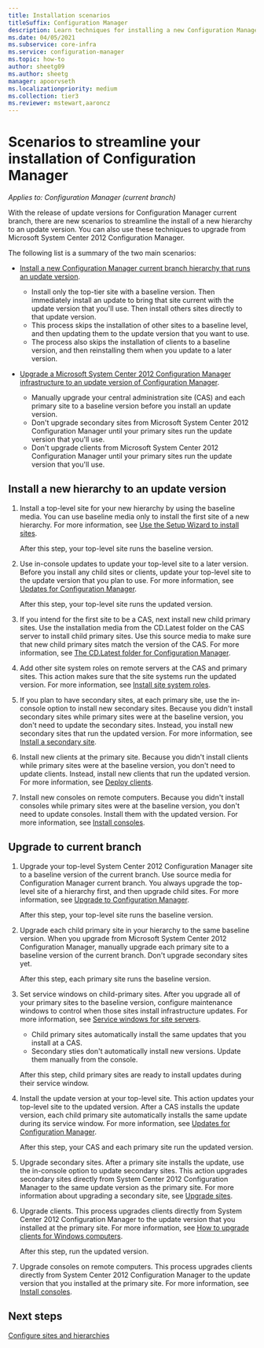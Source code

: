 ```yaml
---
title: Installation scenarios
titleSuffix: Configuration Manager
description: Learn techniques for installing a new Configuration Manager hierarchy when you update or upgrade a site.
ms.date: 04/05/2021
ms.subservice: core-infra
ms.service: configuration-manager
ms.topic: how-to
author: sheetg09
ms.author: sheetg
manager: apoorvseth
ms.localizationpriority: medium
ms.collection: tier3
ms.reviewer: mstewart,aaroncz 
---
```


# Scenarios to streamline your installation of Configuration Manager

*Applies to: Configuration Manager (current branch)*

With the release of update versions for Configuration Manager current branch, there are new scenarios to streamline the install of a new hierarchy to an update version. You can also use these techniques to upgrade from Microsoft System Center 2012 Configuration Manager.

The following list is a summary of the two main scenarios:

- [Install a new Configuration Manager current branch hierarchy that runs an update version](#install-a-new-hierarchy-to-an-update-version).

  - Install only the top-tier site with a baseline version. Then immediately install an update to bring that site current with the update version that you'll use. Then install others sites directly to that update version.
  - This process skips the installation of other sites to a baseline level, and then updating them to the update version that you want to use.
  - The process also skips the installation of clients to a baseline version, and then reinstalling them when you update to a later version.

- [Upgrade a Microsoft System Center 2012 Configuration Manager infrastructure to an update version of Configuration Manager](#upgrade-to-current-branch).

  - Manually upgrade your central administration site (CAS) and each primary site to a baseline version before you install an update version.
  - Don't upgrade secondary sites from Microsoft System Center 2012 Configuration Manager until your primary sites run the update version that you'll use.
  - Don't upgrade clients from Microsoft System Center 2012 Configuration Manager until your primary sites run the update version that you'll use.

## Install a new hierarchy to an update version

1. Install a top-level site for your new hierarchy by using the baseline media. You can use baseline media only to install the first site of a new hierarchy. For more information, see [Use the Setup Wizard to install sites](use-the-setup-wizard-to-install-sites.md).

    After this step, your top-level site runs the baseline version.

1. Use in-console updates to update your top-level site to a later version. Before you install any child sites or clients, update your top-level site to the update version that you plan to use. For more information, see [Updates for Configuration Manager](../../manage/updates.md).

    After this step, your top-level site runs the updated version.

1. If you intend for the first site to be a CAS, next install new child primary sites. Use the installation media from the CD.Latest folder on the CAS server to install child primary sites. Use this source media to make sure that new child primary sites match the version of the CAS. For more information, see [The CD.Latest folder for Configuration Manager](../../manage/the-cd.latest-folder.md).

1. Add other site system roles on remote servers at the CAS and primary sites. This action makes sure that the site systems run the updated version. For more information, see [Install site system roles](../configure/install-site-system-roles.md).

1. If you plan to have secondary sites, at each primary site, use the in-console option to install new secondary sites. Because you didn't install secondary sites while primary sites were at the baseline version, you don't need to update the secondary sites. Instead, you install new secondary sites that run the updated version. For more information, see [Install a secondary site](setup-wizard-secondary.md).

1. Install new clients at the primary site. Because you didn't install clients while primary sites were at the baseline version, you don't need to update clients. Instead, install new clients that run the updated version. For more information, see [Deploy clients](../../../clients/deploy/deploy-clients-to-windows-computers.md).

1. Install new consoles on remote computers. Because you didn't install consoles while primary sites were at the baseline version, you don't need to update consoles. Install them with the updated version. For more information, see [Install consoles](install-consoles.md).

## Upgrade to current branch

1. Upgrade your top-level System Center 2012 Configuration Manager site to a baseline version of the current branch. Use source media for Configuration Manager current branch. You always upgrade the top-level site of a hierarchy first, and then upgrade child sites. For more information, see [Upgrade to Configuration Manager](upgrade-to-configuration-manager.md).

    After this step, your top-level site runs the baseline version.

1. Upgrade each child primary site in your hierarchy to the same baseline version. When you upgrade from Microsoft System Center 2012 Configuration Manager, manually upgrade each primary site to a baseline version of the current branch. Don't upgrade secondary sites yet.

    After this step, each primary site runs the baseline version.

1. Set service windows on child-primary sites. After you upgrade all of your primary sites to the baseline version, configure maintenance windows to control when those sites install infrastructure updates. For more information, see [Service windows for site servers](../../manage/service-windows.md).

    - Child primary sites automatically install the same updates that you install at a CAS.
    - Secondary sties don't automatically install new versions. Update them manually from the console.

    After this step, child primary sites are ready to install updates during their service window.

1. Install the update version at your top-level site. This action updates your top-level site to the updated version. After a CAS installs the update version, each child primary site automatically installs the same update during its service window. For more information, see [Updates for Configuration Manager](../../manage/updates.md).

    After this step, your CAS and each primary site run the updated version.

1. Upgrade secondary sites. After a primary site installs the update, use the in-console option to update secondary sites. This action upgrades secondary sites directly from System Center 2012 Configuration Manager to the same update version as the primary site. For more information about upgrading a secondary site, see [Upgrade sites](upgrade-to-configuration-manager.md#upgrade-sites).

1. Upgrade clients. This process upgrades clients directly from System Center 2012 Configuration Manager to the update version that you installed at the primary site. For more information, see [How to upgrade clients for Windows computers](../../../clients/manage/upgrade/upgrade-clients-for-windows-computers.md).

    After this step, run the updated version.

1. Upgrade consoles on remote computers. This process upgrades clients directly from System Center 2012 Configuration Manager to the update version that you installed at the primary site. For more information, see [Install consoles](install-consoles.md).

## Next steps

[Configure sites and hierarchies](../configure/configure-sites-and-hierarchies.md)
